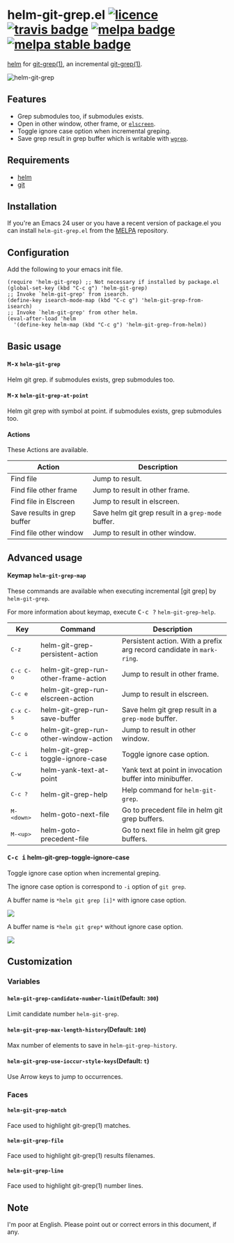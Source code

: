 # helm-git-grep.el  [![licence][gplv3-badge]][gplv3-link] [![travis badge][travis-badge]][travis-link] [![melpa badge][melpa-badge]][melpa-link] [![melpa stable badge][melpa-stable-badge]][melpa-stable-link]

[helm] for [git-grep(1)][git-grep], an incremental [git-grep(1)][git-grep].

![helm-git-grep](https://cloud.githubusercontent.com/assets/833383/10489416/0d7e15d6-726b-11e5-9d3e-3f7fc7ee1221.gif)


## Features

- Grep submodules too, if submodules exists.
- Open in other window, other frame, or [`elscreen`](https://github.com/shosti/elscreen).
- Toggle ignore case option when incremental greping.
- Save grep result in grep buffer which is writable with [`wgrep`](https://github.com/mhayashi1120/Emacs-wgrep).

## Requirements

- [helm]
- [git]

## Installation

If you're an Emacs 24 user or you have a recent version of package.el
you can install `helm-git-grep.el` from the [MELPA](http://melpa.milkbox.net/) repository.

## Configuration

Add the following to your emacs init file.

    (require 'helm-git-grep) ;; Not necessary if installed by package.el
    (global-set-key (kbd "C-c g") 'helm-git-grep)
    ;; Invoke `helm-git-grep' from isearch.
    (define-key isearch-mode-map (kbd "C-c g") 'helm-git-grep-from-isearch)
    ;; Invoke `helm-git-grep' from other helm.
    (eval-after-load 'helm
      '(define-key helm-map (kbd "C-c g") 'helm-git-grep-from-helm))

## Basic usage

#### <kbd>M-x</kbd> `helm-git-grep`

Helm git grep. if submodules exists, grep submodules too.

#### <kbd>M-x</kbd> `helm-git-grep-at-point`

Helm git grep with symbol at point. if submodules exists, grep submodules too.

#### Actions

These Actions are available.

|Action|Description|
|------|-----------|
|Find file | Jump to result.|
|Find file other frame | Jump to result in other frame.|
|Find file in Elscreen | Jump to result in elscreen.|
|Save results in grep buffer | Save helm git grep result in a `grep-mode` buffer.|
|Find file other window | Jump to result in other window.|

## Advanced usage

#### Keymap `helm-git-grep-map`

These commands are available when executing incremental [git grep] by `helm-git-grep`.

For more information about keymap, execute <kbd>C-c ?</kbd> `helm-git-grep-help`.

|Key |Command|Description|
|----|-------|-----------|
|<kbd>C-z</kbd>|helm-git-grep-persistent-action |Persistent action. With a prefix arg record candidate in `mark-ring`.|
|<kbd>C-c C-o</kbd>|helm-git-grep-run-other-frame-action|Jump to result in other frame.|
|<kbd>C-c e</kbd>|helm-git-grep-run-elscreen-action |Jump to result in elscreen.|
|<kbd>C-x C-s</kbd>|helm-git-grep-run-save-buffer|Save helm git grep result in a `grep-mode` buffer.
|<kbd>C-c o</kbd>|helm-git-grep-run-other-window-action |Jump to result in other window.|
|<kbd>C-c i</kbd>|helm-git-grep-toggle-ignore-case| Toggle ignore case option.|
|<kbd>C-w</kbd>|helm-yank-text-at-point|Yank text at point in invocation buffer into minibuffer.|
|<kbd>C-c ?</kbd>|helm-git-grep-help |Help command for `helm-git-grep`.|
|<kbd>M-&lt;down&gt;</kbd> |helm-goto-next-file | Go to precedent file in helm git grep buffers. |
|<kbd>M-&lt;up&gt;</kbd>|helm-goto-precedent-file| Go to next file in helm git grep buffers. |

#### <kbd>C-c i</kbd> helm-git-grep-toggle-ignore-case

Toggle ignore case option when incremental greping.

The ignore case option is correspond to `-i` option of `git grep`.

A buffer name is `*helm git grep [i]*` with ignore case option.

![](https://raw.github.com/yasuyk/misc/master/helm-git-grep/image/with-ignore-case-option.png)

A buffer name is `*helm git grep*` without ignore case option.

![](https://raw.github.com/yasuyk/misc/master/helm-git-grep/image/without-ignore-case-option.png)

## Customization

### Variables

#### `helm-git-grep-candidate-number-limit`(Default: `300`)

Limit candidate number `helm-git-grep`.

#### `helm-git-grep-max-length-history`(Default: `100`)

Max number of elements to save in `helm-git-grep-history`.

#### `helm-git-grep-use-ioccur-style-keys`(Default: `t`)

Use Arrow keys to jump to occurrences.

### Faces

#### `helm-git-grep-match`

Face used to highlight git-grep(1) matches.

#### `helm-git-grep-file`

Face used to highlight git-grep(1) results filenames.

#### `helm-git-grep-line`

Face used to highlight git-grep(1) number lines.

## Note

I'm poor at English. Please point out or correct errors in this document, if any.

[helm]:https://github.com/emacs-helm/helm
[git]:http://git-scm.com/
[git-grep]:http://git-scm.com/docs/git-grep
[travis-badge]: https://travis-ci.org/yasuyk/helm-git-grep.svg
[travis-link]: https://travis-ci.org/yasuyk/helm-git-grep
[melpa-link]: http://melpa.org/#/helm-git-grep
[melpa-stable-link]: http://stable.melpa.org/#/helm-git-grep
[melpa-badge]: http://melpa.org/packages/helm-git-grep-badge.svg
[melpa-stable-badge]: http://stable.melpa.org/packages/helm-git-grep-badge.svg
[gplv3-badge]:http://img.shields.io/badge/license-GPLv3-blue.svg
[gplv3-link]:https://www.gnu.org/copyleft/gpl.html
